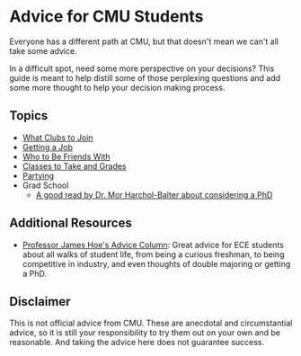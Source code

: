 # Advice for CMU Students

Everyone has a different path at CMU, but that doesn't mean we can't all take some advice.

In a difficult spot, need some more perspective on your decisions? This guide is meant to help distill some of those perplexing questions and add some more thought to help your decision making process.

## Topics

- [What Clubs to Join](pages/clubs.md)
- [Getting a Job](pages/jobs.md)
- [Who to Be Friends With](pages/friends.md)
- [Classes to Take and Grades](pages/classes.md)
- [Partying](pages/party.md)
- Grad School
  - [A good read by Dr. Mor Harchol-Balter about considering a PhD](https://www.cs.cmu.edu/~harchol/gradschooltalk.pdf)

## Additional Resources

- [Professor James Hoe's Advice Column](http://users.ece.cmu.edu/~jhoe/doku/doku.php?id=advice_column): Great advice for ECE students about all walks of student life, from being a curious freshman, to being competitive in industry, and even thoughts of double majoring or getting a PhD.

## Disclaimer

This is not official advice from CMU. These are anecdotal and circumstantial advice, so it is still your responsibility to try them out on your own and be reasonable. And taking the advice here does not guarantee success.
